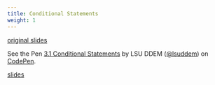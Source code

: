 ```yaml
---
title: Conditional Statements
weight: 1
---
```


[original slides](../old_presentation3_1)

<p data-height="600" data-theme-id="33744" data-slug-hash="13781480ff73bc907eaa31ab76c06ddc" data-default-tab="js" data-user="lsuddem" data-embed-version="2" data-pen-title="3.1 Conditional Statements" data-editable="true" class="codepen">See the Pen <a href="https://codepen.io/lsuddem/pen/13781480ff73bc907eaa31ab76c06ddc/">3.1 Conditional Statements</a> by LSU DDEM (<a href="https://codepen.io/lsuddem">@lsuddem</a>) on <a href="https://codepen.io">CodePen</a>.</p>
<script async src="https://static.codepen.io/assets/embed/ei.js"></script>

[slides](../presentation3_1)
